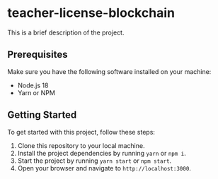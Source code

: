 # teacher-license-blockchain

This is a brief description of the project.

## Prerequisites

Make sure you have the following software installed on your machine:

- Node.js 18
- Yarn or NPM

## Getting Started

To get started with this project, follow these steps:

1. Clone this repository to your local machine.
2. Install the project dependencies by running `yarn` or `npm i`.
3. Start the project by running `yarn start` or `npm start`.
4. Open your browser and navigate to `http://localhost:3000`.
